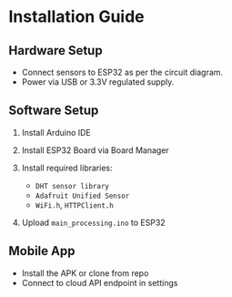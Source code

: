 # Installation Guide

## Hardware Setup

- Connect sensors to ESP32 as per the circuit diagram.
- Power via USB or 3.3V regulated supply.

## Software Setup

1. Install Arduino IDE
2. Install ESP32 Board via Board Manager
3. Install required libraries:
    - `DHT sensor library`
    - `Adafruit Unified Sensor`
    - `WiFi.h`, `HTTPClient.h`

4. Upload `main_processing.ino` to ESP32

## Mobile App

- Install the APK or clone from repo
- Connect to cloud API endpoint in settings
